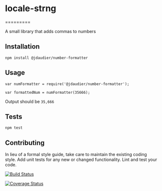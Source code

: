 # locale-strng
=========

A small library that adds commas to numbers

## Installation

  `npm install @jdaudier/number-formatter`

## Usage

    var numFormatter = require('@jdaudier/number-formatter');

    var formattedNum = numFormatter(35666);
  
  
  Output should be `35,666`


## Tests

  `npm test`

## Contributing

In lieu of a formal style guide, take care to maintain the existing coding style. Add unit tests for any new or changed functionality. Lint and test your code.

[![Build Status](https://travis-ci.com/sainreddygh/locale-strng.svg?branch=master)](https://travis-ci.com/sainreddygh/locale-strng)

[![Coverage Status](https://coveralls.io/repos/github/sainreddygh/locale-strng/badge.svg?branch=master)](https://coveralls.io/github/sainreddygh/locale-strng?branch=master)